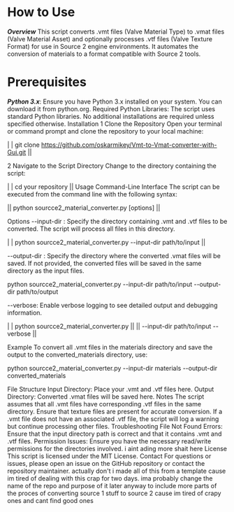 # How to Use
***Overview***
This script converts .vmt files (Valve Material Type) to .vmat files (Valve Material Asset) and optionally processes .vtf files (Valve Texture Format) for use in Source 2 engine environments. 
It automates the conversion of materials to a format compatible with Source 2 tools.

# Prerequisites
 ***Python 3.x***: Ensure you have Python 3.x installed on your system. You can 
 download it from python.org.
Required Python Libraries: The script uses standard Python libraries. No additional installations are required unless specified otherwise.
Installation
1 Clone the Repository
Open your terminal or command prompt and clone the repository to your local machine:

| | git clone https://github.com/oskarmikey/Vmt-to-Vmat-converter-with-Gui.git ||

2 Navigate to the Script Directory
Change to the directory containing the script:

| | cd your repository ||
Usage
Command-Line Interface
The script can be executed from the command line with the following syntax:

|| python sourcce2_material_converter.py [options] ||

Options
--input-dir <directory>: Specify the directory containing .vmt and .vtf files to be converted. The script will process all files in this directory.

| | python sourcce2_material_converter.py --input-dir path/to/input ||


--output-dir <directory>: Specify the directory where the converted .vmat files will be saved. If not provided, the converted files will be saved in the same directory as the input files.

python sourcce2_material_converter.py --input-dir path/to/input --output-dir path/to/output


--verbose: Enable verbose logging to see detailed output and debugging information.

| | python sourcce2_material_converter.py || || --input-dir path/to/input --verbose ||


Example
To convert all .vmt files in the materials directory and save the output to the converted_materials directory, use:

python sourcce2_material_converter.py --input-dir materials --output-dir converted_materials

File Structure
Input Directory: Place your .vmt and .vtf files here.
Output Directory: Converted .vmat files will be saved here.
Notes
The script assumes that all .vmt files have corresponding .vtf files in the same directory. Ensure that texture files are present for accurate conversion.
If a .vmt file does not have an associated .vtf file, the script will log a warning but continue processing other files.
Troubleshooting
File Not Found Errors: Ensure that the input directory path is correct and that it contains .vmt and .vtf files.
Permission Issues: Ensure you have the necessary read/write permissions for the directories involved.
i aint ading more shait here
License
This script is licensed under the MIT License.
Contact
For questions or issues, please open an issue on the GitHub repository or contact the repository maintainer. 
actually don't i made all of this from a template cause im tired of dealing with this crap for two days. ima probably change the name of the repo and purpose of it later anyway to include more parts of the proces of converting source 1 stuff to source 2 cause im tired of crapy ones and cant find good ones

